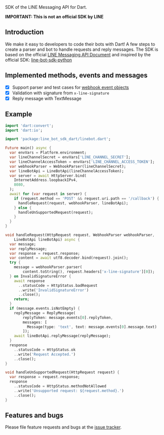 SDK of the LINE Messaging API for Dart. 

**IMPORTANT: This is not an official SDK by LINE**

## Introduction

We make it easy to developers to code their bots with Dart! A few steps to create a parser and bot to handle requests and reply messages. 
The SDK is based on the official [LINE Messaging API Document][line_messaging_api] and inspired by the official SDK: [line-bot-sdk-python][line_bot_sdk_python] 

[line_messaging_api]: https://developers.line.biz/en/reference/messaging-api
[line_bot_sdk_python]: https://github.com/line/line-bot-sdk-python

## Implemented methods, events and messages

- [x] Support parser and test cases for [webhook event objects][webhook_event_objects]
- [x] Validation with signature from `x-line-signature`
- [x] Reply message with TextMessage

[webhook_event_objects]: https://developers.line.biz/en/reference/messaging-api/#webhook-event-objects

## Example

```dart
import 'dart:convert';
import 'dart:io';

import 'package:line_bot_sdk_dart/linebot.dart';

Future main() async {
  var envVars = Platform.environment;
  var lineChannelSecret = envVars['LINE_CHANNEL_SECRET'];
  var lineChannelAccessToken = envVars['LINE_CHANNEL_ACCESS_TOKEN'];
  var webhookParser = WebhookParser(lineChannelSecret);
  var lineBotApi = LineBotApi(lineChannelAccessToken);
  var server = await HttpServer.bind(
    InternetAddress.loopbackIPv4,
    8080,
  );
  await for (var request in server) {
    if (request.method == 'POST' && request.uri.path == '/callback') {
      handleRequest(request, webhookParser, lineBotApi);
    } else {
      handleUnSupportedRequest(request);
    }
  }
}

void handleRequest(HttpRequest request, WebhookParser webhookParser,
    LineBotApi lineBotApi) async {
  var message;
  var replyMessage;
  var response = request.response;
  var content = await utf8.decoder.bind(request).join();
  try {
    message = webhookParser.parser(
        content.toString(), request.headers['x-line-signature'][0]);
  } on InvalidSignatureError {
    await response
      ..statusCode = HttpStatus.badRequest
      ..write('InvalidSignatureError')
      ..close();
    return;
  }
  if (message.events.isNotEmpty) {
    replyMessage = ReplyMessage(
        replyToken: message.events[0].replyToken,
        messages: [
          Message(type: 'text', text: message.events[0].message.text)
        ]);
    await lineBotApi.replyMessage(replyMessage);
  }
  response
    ..statusCode = HttpStatus.ok
    ..write('Request Accepted.')
    ..close();
}

void handleUnSupportedRequest(HttpRequest request) {
  var response = request.response;
  response
    ..statusCode = HttpStatus.methodNotAllowed
    ..write('Unsupported request: ${request.method}.')
    ..close();
}
```

## Features and bugs

Please file feature requests and bugs at the [issue tracker][issue_tracker].

[issue_tracker]: https://github.com/cychiang/line-bot-sdk-dart/issues
